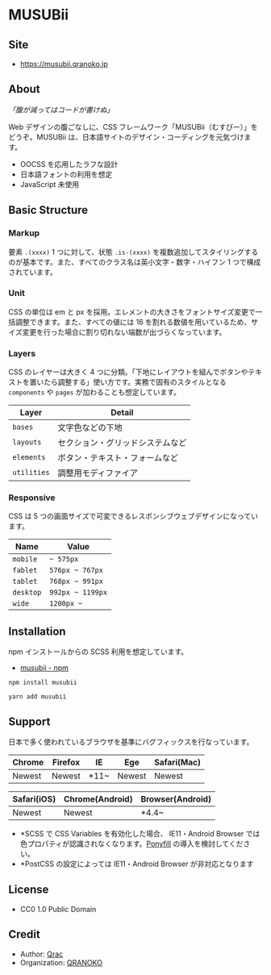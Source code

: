 # MUSUBii

## Site

- https://musubii.qranoko.jp

## About

_「腹が減ってはコードが書けぬ」_

Web デザインの腹ごなしに、CSS フレームワーク「MUSUBii（むすびー）」をどうぞ。MUSUBii は、日本語サイトのデザイン・コーディングを元気づけます。

- OOCSS を応用したラフな設計
- 日本語フォントの利用を想定
- JavaScript 未使用

## Basic Structure

### Markup

要素 `.(xxxx)` 1 つに対して、状態 `.is-(xxxx)` を複数追加してスタイリングするのが基本です。また、すべてのクラス名は英小文字・数字・ハイフン 1 つで構成されています。

### Unit

CSS の単位は em と px を採用。エレメントの大きさをフォントサイズ変更で一括調整できます。また、すべての値には 16 を割れる数値を用いているため、サイズ変更を行った場合に割り切れない端数が出づらくなっています。

### Layers

CSS のレイヤーは大きく 4 つに分類。「下地にレイアウトを組んでボタンやテキストを置いたら調整する」使い方です。実務で固有のスタイルとなる `components` や `pages` が加わることも想定しています。

| Layer       | Detail                           |
| ----------- | -------------------------------- |
| `bases`     | 文字色などの下地                 |
| `layouts`   | セクション・グリッドシステムなど |
| `elements`  | ボタン・テキスト・フォームなど   |
| `utilities` | 調整用モディファイア             |

### Responsive

CSS は 5 つの画面サイズで可変できるレスポンシブウェブデザインになっています。

| Name      | Value            |
| --------- | ---------------- |
| `mobile`  | `~ 575px`        |
| `fablet`  | `576px ~ 767px`  |
| `tablet`  | `768px ~ 991px`  |
| `desktop` | `992px ~ 1199px` |
| `wide`    | `1200px ~`       |

## Installation

npm インストールからの SCSS 利用を想定しています。

- [musubii - npm](https://www.npmjs.com/package/musubii)

```
npm install musubii
```

```
yarn add musubii
```

## Support

日本で多く使われているブラウザを基準にバグフィックスを行なっています。

| Chrome | Firefox | IE    | Ege    | Safari(Mac) |
| ------ | ------- | ----- | ------ | ----------- |
| Newest | Newest  | \*11~ | Newest | Newest      |

| Safari(iOS) | Chrome(Android) | Browser(Android) |
| ----------- | --------------- | ---------------- |
| Newest      | Newest          | \*4.4~           |

- \*SCSS で CSS Variables を有効化した場合、 IE11・Android Browser では色プロパティが認識されなくなります。[Ponyfill](https://jhildenbiddle.github.io/css-vars-ponyfill/#/) の導入を検討してください。
- \*PostCSS の設定によっては IE11・Android Browser が非対応となります

## License

- CC0 1.0 Public Domain

## Credit

- Author: [Qrac](https://qrac.jp)
- Organization: [QRANOKO](https://qranoko.jp)
